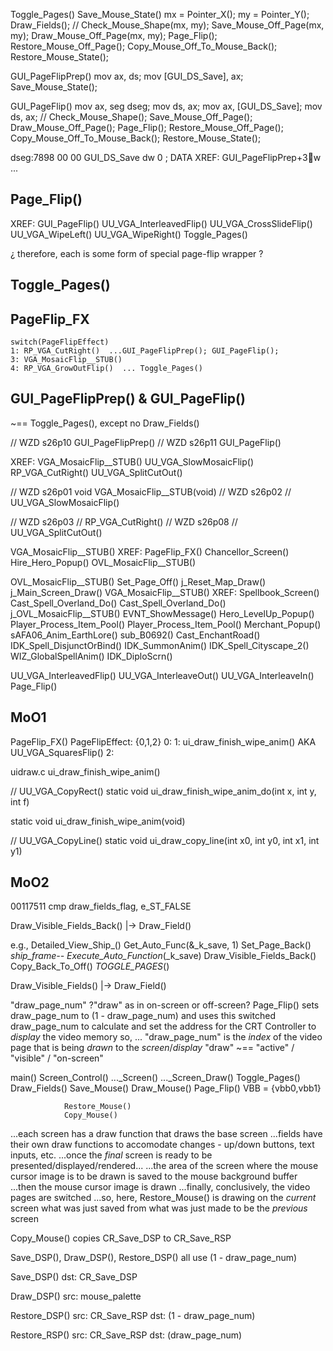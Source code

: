 



Toggle_Pages()
    Save_Mouse_State()
    mx = Pointer_X();
    my = Pointer_Y();
    Draw_Fields();
    //
    Check_Mouse_Shape(mx, my);
    Save_Mouse_Off_Page(mx, my);
    Draw_Mouse_Off_Page(mx, my);
    Page_Flip();
    Restore_Mouse_Off_Page();
    Copy_Mouse_Off_To_Mouse_Back();
    Restore_Mouse_State();

GUI_PageFlipPrep()
    mov  ax, ds;  mov  [GUI_DS_Save], ax;
    Save_Mouse_State();

GUI_PageFlip()
    mov  ax, seg dseg;  mov  ds, ax;  mov  ax, [GUI_DS_Save];  mov  ds, ax;
    // 
    Check_Mouse_Shape();
    Save_Mouse_Off_Page();
    Draw_Mouse_Off_Page();
    Page_Flip();
    Restore_Mouse_Off_Page();
    Copy_Mouse_Off_To_Mouse_Back();
    Restore_Mouse_State();


dseg:7898 00 00                                           GUI_DS_Save dw 0                        ; DATA XREF: GUI_PageFlipPrep+3w ...





## Page_Flip()

XREF:
    GUI_PageFlip()
    UU_VGA_InterleavedFlip()
    UU_VGA_CrossSlideFlip()
    UU_VGA_WipeLeft()
    UU_VGA_WipeRight()
    Toggle_Pages()

¿ therefore, each is some form of special page-flip wrapper ?



## Toggle_Pages()

## PageFlip_FX
    switch(PageFlipEffect)
    1: RP_VGA_CutRight()  ...GUI_PageFlipPrep(); GUI_PageFlip();
    3: VGA_MosaicFlip__STUB()
    4: RP_VGA_GrowOutFlip()  ... Toggle_Pages()


## GUI_PageFlipPrep() & GUI_PageFlip()
~== Toggle_Pages(), except no Draw_Fields()

// WZD s26p10
GUI_PageFlipPrep()
// WZD s26p11
GUI_PageFlip()

XREF:
    VGA_MosaicFlip__STUB()
    UU_VGA_SlowMosaicFlip()
    RP_VGA_CutRight()
    UU_VGA_SplitCutOut()

// WZD s26p01
void VGA_MosaicFlip__STUB(void)
// WZD s26p02
// UU_VGA_SlowMosaicFlip()

// WZD s26p03
// RP_VGA_CutRight()
// WZD s26p08
// UU_VGA_SplitCutOut()

VGA_MosaicFlip__STUB()
XREF:
    PageFlip_FX()
    Chancellor_Screen()
    Hire_Hero_Popup()
    OVL_MosaicFlip__STUB()

OVL_MosaicFlip__STUB()
    Set_Page_Off()
    j_Reset_Map_Draw()
    j_Main_Screen_Draw()
    VGA_MosaicFlip__STUB()
XREF:
    Spellbook_Screen()
    Cast_Spell_Overland_Do()
    Cast_Spell_Overland_Do()
    j_OVL_MosaicFlip__STUB()
        EVNT_ShowMessage()
        Hero_LevelUp_Popup()
        Player_Process_Item_Pool()
        Player_Process_Item_Pool()
        Merchant_Popup()
        sAFA06_Anim_EarthLore()
        sub_B0692()
        Cast_EnchantRoad()
        IDK_Spell_DisjunctOrBind()
        IDK_SummonAnim()
        IDK_Spell_Cityscape_2()
        WIZ_GlobalSpellAnim()
        IDK_DiploScrn()


UU_VGA_InterleavedFlip()
    UU_VGA_InterleaveOut()
    UU_VGA_InterleaveIn()
    Page_Flip()



## MoO1

PageFlip_FX()
    PageFlipEffect: {0,1,2}
        0:
        1:  ui_draw_finish_wipe_anim()  AKA  UU_VGA_SquaresFlip()
        2:


uidraw.c
ui_draw_finish_wipe_anim()

// UU_VGA_CopyRect()
static void ui_draw_finish_wipe_anim_do(int x, int y, int f)

static void ui_draw_finish_wipe_anim(void)

// UU_VGA_CopyLine()
static void ui_draw_copy_line(int x0, int y0, int x1, int y1)



## MoO2
00117511 cmp     draw_fields_flag, e_ST_FALSE

Draw_Visible_Fields_Back()
    |-> Draw_Field()

e.g.,
Detailed_View_Ship_()
    Get_Auto_Func(&_k_save, 1)
    Set_Page_Back()
    _ship_frame--
    Execute_Auto_Function_(_k_save)
    Draw_Visible_Fields_Back()
    Copy_Back_To_Off()
    _TOGGLE_PAGES_()

Draw_Visible_Fields()
    |-> Draw_Field()








"draw_page_num"
?"draw" as in on-screen or off-screen?
Page_Flip() sets draw_page_num to (1 - draw_page_num) and uses this switched draw_page_num to calculate and set the address for the CRT Controller to *display* the video memory
so, ...
    "draw_page_num" is the *index* of the video page that is being *drawn* to the *screen*/*display*
    "draw" ~== "active" / "visible" / "on-screen"



main()
    Screen_Control()
        ..._Screen()
            ..._Screen_Draw()
            Toggle_Pages()
                Draw_Fields()
                Save_Mouse()
                Draw_Mouse()
                Page_Flip()
                    VBB = {vbb0,vbb1}

                Restore_Mouse()
                Copy_Mouse()



...each screen has a draw function that draws the base screen
...fields have their own draw functions to accomodate changes - up/down buttons, text inputs, etc.
...once the *final* screen is ready to be presented/displayed/rendered...
...the area of the screen where the mouse cursor image is to be drawn is saved to the mouse background buffer
...then the mouse cursor image is drawn
...finally, conclusively, the video pages are switched
...so, here, Restore_Mouse() is drawing on the *current* screen what was just saved from what was just made to be the *previous* screen



Copy_Mouse()
    copies CR_Save_DSP to CR_Save_RSP

Save_DSP(), Draw_DSP(), Restore_DSP() all use (1 - draw_page_num)


Save_DSP()
    dst: CR_Save_DSP

Draw_DSP()
    src: mouse_palette

Restore_DSP()
    src: CR_Save_RSP
    dst: (1 - draw_page_num)

Restore_RSP()
    src: CR_Save_RSP
    dst: (draw_page_num)
